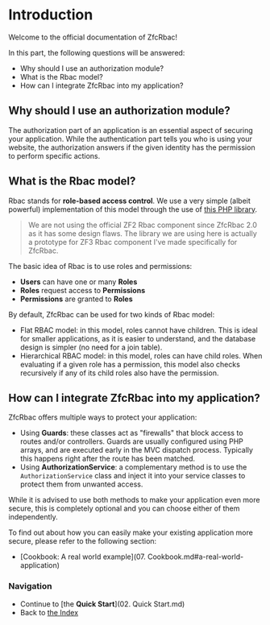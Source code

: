 # Introduction

Welcome to the official documentation of ZfcRbac!

In this part, the following questions will be answered:

* Why should I use an authorization module?
* What is the Rbac model?
* How can I integrate ZfcRbac into my application?

## Why should I use an authorization module?

The authorization part of an application is an essential aspect of securing your application. While the authentication
part tells you who is using your website, the authorization answers if the given identity has the permission to
perform specific actions.

## What is the Rbac model?

Rbac stands for **role-based access control**. We use a very simple (albeit powerful) implementation of this model
through the use of [this PHP library](https://github.com/zf-fr/rbac).

> We are not using the official ZF2 Rbac component since ZfcRbac 2.0 as it has some design flaws. The library we are
using here is actually a prototype for ZF3 Rbac component I've made specifically for ZfcRbac.

The basic idea of Rbac is to use roles and permissions:

* **Users** can have one or many **Roles**
* **Roles** request access to **Permissions**
* **Permissions** are granted to **Roles**

By default, ZfcRbac can be used for two kinds of Rbac model:

* Flat RBAC model: in this model, roles cannot have children. This is ideal for smaller applications, as it is easier
to understand, and the database design is simpler (no need for a join table).
* Hierarchical RBAC model: in this model, roles can have child roles. When evaluating if a given role has a
permission, this model also checks recursively if any of its child roles also have the permission.


## How can I integrate ZfcRbac into my application?

ZfcRbac offers multiple ways to protect your application:

* Using **Guards**: these classes act as "firewalls" that block access to routes and/or controllers. Guards are usually
  configured using PHP arrays, and are executed early in the MVC dispatch process. Typically this happens right after
  the route has been matched.
* Using **AuthorizationService**: a complementary method is to use the `AuthorizationService` class and inject it into your
  service classes to protect them from unwanted access.

While it is advised to use both methods to make your application even more secure, this is completely optional and you
can choose either of them independently.

To find out about how you can easily make your existing application more secure, please refer to the following section:

* [Cookbook: A real world example](07. Cookbook.md#a-real-world-application)

### Navigation

* Continue to [the **Quick Start**](02. Quick Start.md)
* Back to [the Index](README.md)
